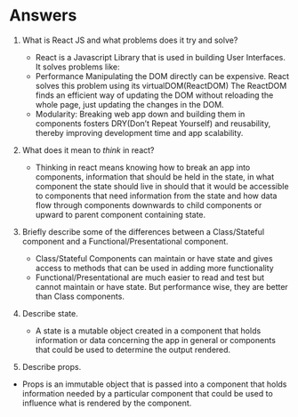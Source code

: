 # Answers

1.  What is React JS and what problems does it try and solve?
    
    - React is a Javascript Library that is used in building User Interfaces. It solves problems like:
    - Performance Manipulating the DOM directly can be expensive. React solves this problem using its virtualDOM(ReactDOM) The ReactDOM finds an efficient way of updating the DOM without reloading the whole page, just updating the changes in the DOM.
    - Modularity: Breaking web app down and building them in components fosters DRY(Don’t Repeat Yourself) and reusability, thereby improving development time and app scalability.

2.  What does it mean to _think_ in react?

    - Thinking in react means knowing how to break an app into components, information that should be held in the state, in what component the state should live in should that it would be accessible to components that need information from the state and how data flow through components downwards to child components or upward to parent component containing state. 

3.  Briefly describe some of the differences between a Class/Stateful component and a Functional/Presentational component.
   
    - Class/Stateful Components can maintain or have state and gives access to methods that can be used in adding more functionality
    - Functional/Presentational are much easier to read and test but cannot maintain or have state. But performance wise, they are better than Class components.

4.  Describe state.

    - A state is a mutable object created in a component that holds information or data concerning the app in general or components that could be used to determine the output rendered.

5.  Describe props.
   - Props is an immutable object that is passed into a component that holds information needed by a particular component that could be used to influence what is rendered by the component.
